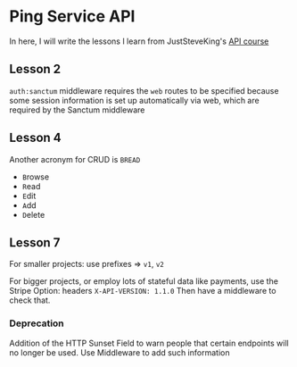 # Ping Service API

In here, I will write the lessons I learn from JustSteveKing's [API course](https://apiacademy.treblle.com/laravel-api-course/intro-and-setup)

## Lesson 2

`auth:sanctum` middleware requires the `web` routes to be specified because some session information is set up automatically via web, which are required by the Sanctum middleware

## Lesson 4

Another acronym for CRUD is `BREAD`
- `B`rowse
- `R`ead
- `E`dit
- `A`dd
- `D`elete

## Lesson 7
For smaller projects: use prefixes => `v1`, `v2`

For bigger projects, or employ lots of stateful data like payments, use the Stripe Option: headers
`X-API-VERSION: 1.1.0`
Then have a middleware to check that.

### Deprecation
Addition of the HTTP Sunset Field to warn people that certain endpoints will no longer be used.
Use Middleware to add such information